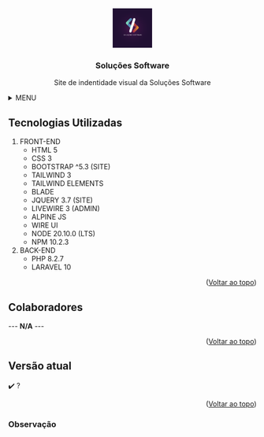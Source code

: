 <!--
Readme template -> https://github.com/othneildrew/Best-README-Template
## Guards - Table - Model
    web - user - developer
## Sessões
    client: client,
    login_client: boolean

## Cokkies
-->

<a name="readme-top"></a>

<!-- PROJETO LOGO -->
<br />
<div align="center">
  <a href="https://github.com/Tiago-Alves-dos-Santos/company">
    <img src="public/img/company/solucoes_software.png" alt="Logo" width="80" height="80">
  </a>

  <h3 align="center">Soluções Software</h3>

  <p align="center">
    Site de indentidade visual da Soluções Software 
  </p>
</div>




<!-- MENU -->
<details>
  <summary>MENU</summary>
  <ol>
    <li><a href="#tecnologias-utilizadas">Tecnologias Utilizadas</a></li>
    <li><a href="#colaboradores">Colaboradores</a></li>
    <li><a href="#versão-atual">Versão atual</a></li>
    <li><a href="#observação">Observação</a></li>
  </ol>
</details>

## Tecnologias Utilizadas
1. FRONT-END
    * HTML 5
    * CSS 3
    * BOOTSTRAP ^5.3 (SITE)
    * TAILWIND 3
    * TAILWIND ELEMENTS
    * BLADE
    * JQUERY 3.7 (SITE)
    * LIVEWIRE 3 (ADMIN)
    * ALPINE JS
    * WIRE UI
    * NODE 20.10.0 (LTS)
    * NPM 10.2.3
2. BACK-END
    * PHP 8.2.7
    * LARAVEL 10



<p align="right">(<a href="#readme-top">Voltar ao topo</a>)</p>



<!-- COLABORADORES -->
## Colaboradores
 --- **N/A** ---

<p align="right">(<a href="#readme-top">Voltar ao topo</a>)</p>


## Versão atual
:heavy_check_mark:  ?


<p align="right">(<a href="#readme-top">Voltar ao topo</a>)</p>


### Observação
 <!-- Link da API: https://covid19-brazil-api.vercel.app/ -->

